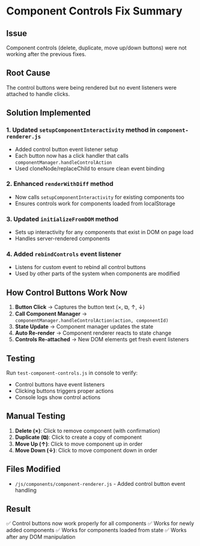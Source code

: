 # Component Controls Fix Summary

## Issue
Component controls (delete, duplicate, move up/down buttons) were not working after the previous fixes.

## Root Cause
The control buttons were being rendered but no event listeners were attached to handle clicks.

## Solution Implemented

### 1. Updated `setupComponentInteractivity` method in `component-renderer.js`
- Added control button event listener setup
- Each button now has a click handler that calls `componentManager.handleControlAction`
- Used cloneNode/replaceChild to ensure clean event binding

### 2. Enhanced `renderWithDiff` method
- Now calls `setupComponentInteractivity` for existing components too
- Ensures controls work for components loaded from localStorage

### 3. Updated `initializeFromDOM` method
- Sets up interactivity for any components that exist in DOM on page load
- Handles server-rendered components

### 4. Added `rebindControls` event listener
- Listens for custom event to rebind all control buttons
- Used by other parts of the system when components are modified

## How Control Buttons Work Now

1. **Button Click** → Captures the button text (×, ⧉, ↑, ↓)
2. **Call Component Manager** → `componentManager.handleControlAction(action, componentId)`
3. **State Update** → Component manager updates the state
4. **Auto Re-render** → Component renderer reacts to state change
5. **Controls Re-attached** → New DOM elements get fresh event listeners

## Testing
Run `test-component-controls.js` in console to verify:
- Control buttons have event listeners
- Clicking buttons triggers proper actions
- Console logs show control actions

## Manual Testing
1. **Delete (×)**: Click to remove component (with confirmation)
2. **Duplicate (⧉)**: Click to create a copy of component
3. **Move Up (↑)**: Click to move component up in order
4. **Move Down (↓)**: Click to move component down in order

## Files Modified
- `/js/components/component-renderer.js` - Added control button event handling

## Result
✅ Control buttons now work properly for all components
✅ Works for newly added components
✅ Works for components loaded from state
✅ Works after any DOM manipulation
